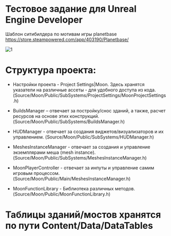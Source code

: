 # Тестовое задание для Unreal Engine Developer

Шаблон ситибилдера по мотивам игры planetbase https://store.steampowered.com/app/403190/Planetbase/

![1](https://github.com/user-attachments/assets/1ce61ad4-7b36-4788-9735-805da59bd96c)


# Структура проекта: 

* Настройки проекта - Project Settings|Moon. Здесь хранятся указатели на различные ассеты - для удобного доступа из кода. 
(Source/Moon/Public/SubSystems/ProjectSettings/MoonProjectSettings.h)

* BuildsManager – отвечает за постройку/снос зданий, а также, расчет ресурсов на основе этих конструкций.
(Source/Moon/Public/SubSystems/BuildsManager.h)

* HUDManager - отвечает за создания виджетов/визуализаторов и их управлением.
(Source/Moon/Public/SubSystems/HUDManager.h)

* MeshesInstanceManager - отвечает за создания и управление экземплярами меша (mesh instance).
(Source/Moon/Public/SubSystems/MeshesInstanceManager.h)

* MoonPlayerController - отвечает за инпуты и управление самим игровым процессом.
(Source/Moon/Public/Main/MeshesInstanceManager.h)

* MoonFunctionLibrary - Библиотека различных методов.
(Source/Moon/Public/MoonFunctionLibrary.h)

# Таблицы зданий/моcтов хранятся по пути Content/Data/DataTables




